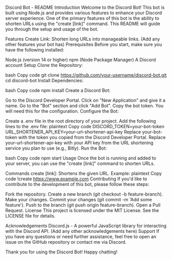 Discord Bot - README
Introduction
Welcome to the Discord Bot! This bot is built using Node.js and provides various features to enhance your Discord server experience. One of the primary features of this bot is the ability to shorten URLs using the "create [link]" command. This README will guide you through the setup and usage of the bot.

Features
Create Link: Shorten long URLs into manageable links.
(Add any other features your bot has)
Prerequisites
Before you start, make sure you have the following installed:

Node.js (version 14 or higher)
npm (Node Package Manager)
A Discord account
Setup
Clone the Repository:

bash
Copy code
git clone https://github.com/your-username/discord-bot.git
cd discord-bot
Install Dependencies:

bash
Copy code
npm install
Create a Discord Bot:

Go to the Discord Developer Portal.
Click on "New Application" and give it a name.
Go to the "Bot" section and click "Add Bot".
Copy the bot token. You will need this for the configuration.
Configure the Bot:

Create a .env file in the root directory of your project.
Add the following lines to the .env file:
plaintext
Copy code
DISCORD_TOKEN=your-bot-token
URL_SHORTENER_API_KEY=your-url-shortener-api-key
Replace your-bot-token with the token you copied from the Discord Developer Portal.
Replace your-url-shortener-api-key with your API key from the URL shortening service you plan to use (e.g., Bitly).
Run the Bot:

bash
Copy code
npm start
Usage
Once the bot is running and added to your server, you can use the "create [link]" command to shorten URLs.

Commands
create [link]: Shortens the given URL.
Example:
plaintext
Copy code
!create https://www.example.com
Contributing
If you'd like to contribute to the development of this bot, please follow these steps:

Fork the repository.
Create a new branch (git checkout -b feature-branch).
Make your changes.
Commit your changes (git commit -m 'Add some feature').
Push to the branch (git push origin feature-branch).
Open a Pull Request.
License
This project is licensed under the MIT License. See the LICENSE file for details.

Acknowledgements
Discord.js - A powerful JavaScript library for interacting with the Discord API.
(Add any other acknowledgements here)
Support
If you have any questions or need further assistance, feel free to open an issue on the GitHub repository or contact me via Discord.

Thank you for using the Discord Bot! Happy chatting!
